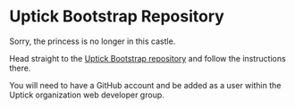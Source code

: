 # Uptick Bootstrap Repository

Sorry, the princess is no longer in this castle.

Head straight to the [Uptick Bootstrap repository](https://github.com/uptick/bootstrap) and follow the instructions there.

You will need to have a GitHub account and be added as a user within the Uptick organization web developer group.
